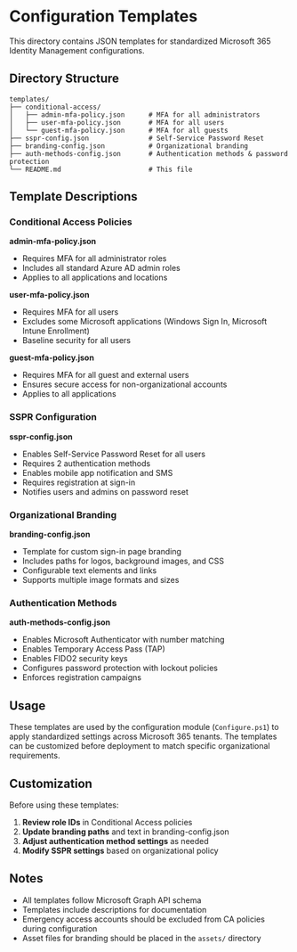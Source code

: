 # Configuration Templates

This directory contains JSON templates for standardized Microsoft 365 Identity Management configurations.

## Directory Structure

```
templates/
├── conditional-access/
│   ├── admin-mfa-policy.json      # MFA for all administrators
│   ├── user-mfa-policy.json       # MFA for all users
│   └── guest-mfa-policy.json      # MFA for all guests
├── sspr-config.json               # Self-Service Password Reset
├── branding-config.json           # Organizational branding
├── auth-methods-config.json       # Authentication methods & password protection
└── README.md                      # This file
```

## Template Descriptions

### Conditional Access Policies

**admin-mfa-policy.json**
- Requires MFA for all administrator roles
- Includes all standard Azure AD admin roles
- Applies to all applications and locations

**user-mfa-policy.json**
- Requires MFA for all users
- Excludes some Microsoft applications (Windows Sign In, Microsoft Intune Enrollment)
- Baseline security for all users

**guest-mfa-policy.json**
- Requires MFA for all guest and external users
- Ensures secure access for non-organizational accounts
- Applies to all applications

### SSPR Configuration

**sspr-config.json**
- Enables Self-Service Password Reset for all users
- Requires 2 authentication methods
- Enables mobile app notification and SMS
- Requires registration at sign-in
- Notifies users and admins on password reset

### Organizational Branding

**branding-config.json**
- Template for custom sign-in page branding
- Includes paths for logos, background images, and CSS
- Configurable text elements and links
- Supports multiple image formats and sizes

### Authentication Methods

**auth-methods-config.json**
- Enables Microsoft Authenticator with number matching
- Enables Temporary Access Pass (TAP)
- Enables FIDO2 security keys
- Configures password protection with lockout policies
- Enforces registration campaigns

## Usage

These templates are used by the configuration module (`Configure.ps1`) to apply standardized settings across Microsoft 365 tenants. The templates can be customized before deployment to match specific organizational requirements.

## Customization

Before using these templates:

1. **Review role IDs** in Conditional Access policies
2. **Update branding paths** and text in branding-config.json
3. **Adjust authentication method settings** as needed
4. **Modify SSPR settings** based on organizational policy

## Notes

- All templates follow Microsoft Graph API schema
- Templates include descriptions for documentation
- Emergency access accounts should be excluded from CA policies during configuration
- Asset files for branding should be placed in the `assets/` directory